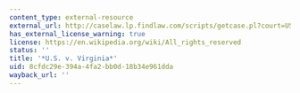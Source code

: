 ```yaml
---
content_type: external-resource
external_url: http://caselaw.lp.findlaw.com/scripts/getcase.pl?court=US&vol=000&invol=u20026
has_external_license_warning: true
license: https://en.wikipedia.org/wiki/All_rights_reserved
status: ''
title: '*U.S. v. Virginia*'
uid: 8cfdc29e-394a-4fa2-bb0d-18b34e961dda
wayback_url: ''
---
```

